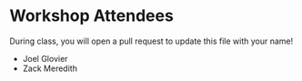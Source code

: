 # Workshop Attendees

During class, you will open a pull request to update this file with your name!

- Joel Glovier
- Zack Meredith
